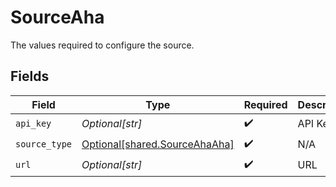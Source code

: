 # SourceAha

The values required to configure the source.


## Fields

| Field                                                                    | Type                                                                     | Required                                                                 | Description                                                              |
| ------------------------------------------------------------------------ | ------------------------------------------------------------------------ | ------------------------------------------------------------------------ | ------------------------------------------------------------------------ |
| `api_key`                                                                | *Optional[str]*                                                          | :heavy_check_mark:                                                       | API Key                                                                  |
| `source_type`                                                            | [Optional[shared.SourceAhaAha]](undefined/models/shared/sourceahaaha.md) | :heavy_check_mark:                                                       | N/A                                                                      |
| `url`                                                                    | *Optional[str]*                                                          | :heavy_check_mark:                                                       | URL                                                                      |